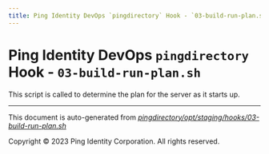 ```yaml
---
title: Ping Identity DevOps `pingdirectory` Hook - `03-build-run-plan.sh`
---
```


# Ping Identity DevOps `pingdirectory` Hook - `03-build-run-plan.sh`
 This script is called to determine the plan for the server as it starts up.

---
This document is auto-generated from _[pingdirectory/opt/staging/hooks/03-build-run-plan.sh](https://github.com/pingidentity/pingidentity-docker-builds/blob/master/pingdirectory/opt/staging/hooks/03-build-run-plan.sh)_

Copyright © 2023 Ping Identity Corporation. All rights reserved.
